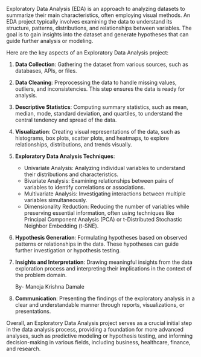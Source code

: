 Exploratory Data Analysis (EDA) is an approach to analyzing datasets to summarize their main characteristics, often employing visual methods. An EDA project typically involves examining the data to understand its structure, patterns, distributions, and relationships between variables. The goal is to gain insights into the dataset and generate hypotheses that can guide further analysis or modeling.

Here are the key aspects of an Exploratory Data Analysis project:

1. **Data Collection**: Gathering the dataset from various sources, such as databases, APIs, or files.

2. **Data Cleaning**: Preprocessing the data to handle missing values, outliers, and inconsistencies. This step ensures the data is ready for analysis.

3. **Descriptive Statistics**: Computing summary statistics, such as mean, median, mode, standard deviation, and quartiles, to understand the central tendency and spread of the data.

4. **Visualization**: Creating visual representations of the data, such as histograms, box plots, scatter plots, and heatmaps, to explore relationships, distributions, and trends visually.

5. **Exploratory Data Analysis Techniques**:
   - Univariate Analysis: Analyzing individual variables to understand their distributions and characteristics.
   - Bivariate Analysis: Examining relationships between pairs of variables to identify correlations or associations.
   - Multivariate Analysis: Investigating interactions between multiple variables simultaneously.
   - Dimensionality Reduction: Reducing the number of variables while preserving essential information, often using techniques like Principal Component Analysis (PCA) or t-Distributed Stochastic Neighbor Embedding (t-SNE).

6. **Hypothesis Generation**: Formulating hypotheses based on observed patterns or relationships in the data. These hypotheses can guide further investigation or hypothesis testing.

7. **Insights and Interpretation**: Drawing meaningful insights from the data exploration process and interpreting their implications in the context of the problem domain.

   By- Manoja Krishna Damale

9. **Communication**: Presenting the findings of the exploratory analysis in a clear and understandable manner through reports, visualizations, or presentations.

Overall, an Exploratory Data Analysis project serves as a crucial initial step in the data analysis process, providing a foundation for more advanced analyses, such as predictive modeling or hypothesis testing, and informing decision-making in various fields, including business, healthcare, finance, and research.
